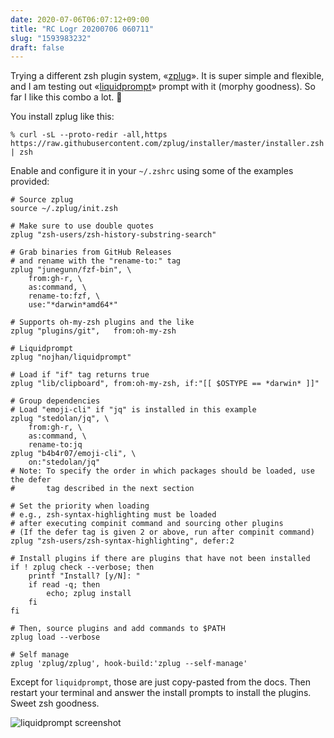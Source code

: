 ```yaml
---
date: 2020-07-06T06:07:12+09:00
title: "RC Logr 20200706 060711"
slug: "1593983232"
draft: false
---
```


Trying a different zsh plugin system, «[zplug](https://zplug.github.io/)». It is super simple and flexible, and I am testing out «[liquidprompt](https://github.com/nojhan/liquidprompt)» prompt with it (morphy goodness). So far I like this combo a lot. 🤩

You install zplug like this: 

```
% curl -sL --proto-redir -all,https https://raw.githubusercontent.com/zplug/installer/master/installer.zsh | zsh
```

Enable and configure it in your `~/.zshrc` using some of the examples provided:

```
# Source zplug
source ~/.zplug/init.zsh

# Make sure to use double quotes
zplug "zsh-users/zsh-history-substring-search"

# Grab binaries from GitHub Releases
# and rename with the "rename-to:" tag
zplug "junegunn/fzf-bin", \
    from:gh-r, \
    as:command, \
    rename-to:fzf, \
    use:"*darwin*amd64*"

# Supports oh-my-zsh plugins and the like
zplug "plugins/git",   from:oh-my-zsh

# Liquidprompt
zplug "nojhan/liquidprompt"

# Load if "if" tag returns true
zplug "lib/clipboard", from:oh-my-zsh, if:"[[ $OSTYPE == *darwin* ]]"

# Group dependencies
# Load "emoji-cli" if "jq" is installed in this example
zplug "stedolan/jq", \
    from:gh-r, \
    as:command, \
    rename-to:jq
zplug "b4b4r07/emoji-cli", \
    on:"stedolan/jq"
# Note: To specify the order in which packages should be loaded, use the defer
#       tag described in the next section

# Set the priority when loading
# e.g., zsh-syntax-highlighting must be loaded
# after executing compinit command and sourcing other plugins
# (If the defer tag is given 2 or above, run after compinit command)
zplug "zsh-users/zsh-syntax-highlighting", defer:2

# Install plugins if there are plugins that have not been installed
if ! zplug check --verbose; then
    printf "Install? [y/N]: "
    if read -q; then
        echo; zplug install
    fi
fi

# Then, source plugins and add commands to $PATH
zplug load --verbose

# Self manage
zplug 'zplug/zplug', hook-build:'zplug --self-manage'
```

Except for `liquidprompt`, those are just copy-pasted from the docs. Then restart your terminal and answer the install prompts to install the plugins. Sweet zsh goodness.

![liquidprompt screenshot](/img/JRC-liquidprompt-terminal.png)
